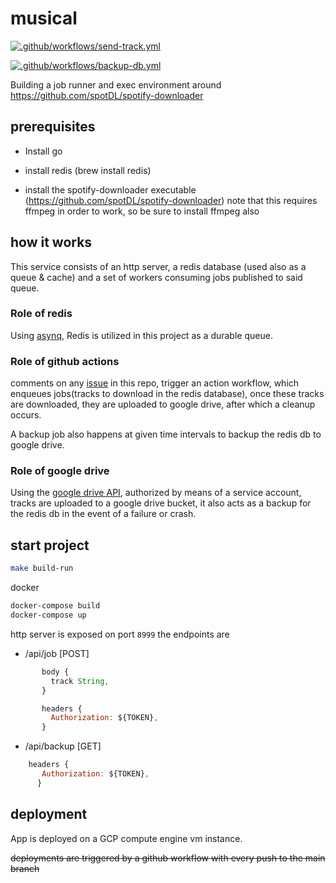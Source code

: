 # musical

[![.github/workflows/send-track.yml](https://github.com/aesrael/musical/actions/workflows/send-track.yml/badge.svg)](https://github.com/aesrael/musical/actions/workflows/send-track.yml)

[![.github/workflows/backup-db.yml](https://github.com/aesrael/musical/actions/workflows/backup-db.yml/badge.svg)](https://github.com/aesrael/musical/actions/workflows/backup-db.yml)

Building a job runner and exec environment around https://github.com/spotDL/spotify-downloader

## prerequisites
* Install go
* install redis (brew install redis)

* install the spotify-downloader executable (https://github.com/spotDL/spotify-downloader)
note that this requires ffmpeg in order to work, so be sure to install ffmpeg also

## how it works
This service consists of an http server, a redis database (used also as a queue & cache) and a set of workers consuming jobs published to said queue.

### Role of redis
Using [asynq](https://github.com/koddr/tutorial-go-asynq), Redis is utilized in this project as a durable queue.


### Role of github actions
comments on any [issue](https://github.com/aesrael/musical/issues) in this repo, trigger an action workflow, which enqueues jobs(tracks to download in the redis database), once these tracks are downloaded, they are uploaded to google drive, after which a cleanup occurs.

A backup job also happens at given time intervals to backup the redis db to google drive.


### Role of google drive
Using the [google drive API](https://developers.google.com/drive/api/v3/reference), authorized by means of a service account, tracks are uploaded to a google drive bucket, it also acts as a backup for the redis db in the event of a failure or crash.


## start project
```bash
make build-run
```

docker
```bash
docker-compose build
docker-compose up
```

http server is exposed on port `8999`
the endpoints are

* /api/job [POST]
```js
       body {
         track String,
       }

       headers {
         Authorization: ${TOKEN},
       }
```

* /api/backup [GET]

```js
    headers {
       Authorization: ${TOKEN},
      }
```

## deployment
App is deployed on a GCP compute engine vm instance.

~~deployments are triggered by a github workflow with every push to the main branch~~
